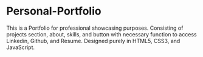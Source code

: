 # Personal-Portfolio
This is a Portfolio for professional showcasing purposes. Consisting of projects section, about, skills, and button with necessary function to access Linkedin, Github, and Resume. Designed purely in HTML5, CSS3, and JavaScript.
